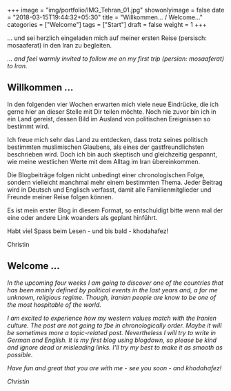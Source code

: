 +++
image = "img/portfolio/IMG_Tehran_01.jpg"
showonlyimage = false
date = "2018-03-15T19:44:32+05:30"
title = "Willkommen... / Welcome..."
categories = ["Welcome"]
tags = ["Start"]
draft = false
weight = 1
+++

... und sei herzlich eingeladen mich auf meiner ersten Reise (persisch: mosaaferat) in den Iran zu begleiten.

*... and feel warmly invited to follow me on my first trip (persian: mosaaferat) to Iran.*
<!--more-->

## Willkommen ...
In den folgenden vier Wochen erwarten mich viele neue Eindrücke, die ich gerne hier an dieser Stelle mit Dir teilen möchte. Noch nie zuvor bin ich in ein Land gereist, dessen Bild im Ausland von politischen Ereignissen so bestimmt wird.

Ich freue mich sehr das Land zu entdecken, dass trotz seines politisch bestimmten muslimischen Glaubens, als eines der gastfreundlichsten beschrieben wird. Doch ich bin auch skeptisch und gleichzeitig gespannt, wie meine westlichen Werte mit dem Alltag im Iran übereinkommen. 

Die Blogbeiträge folgen nicht unbedingt einer chronologischen Folge, sondern vielleicht manchmal mehr einem bestimmten Thema. Jeder Beitrag wird in Deutsch und Englisch verfasst, damit alle Familienmitglieder und Freunde meiner Reise folgen können. 

Es ist mein erster Blog in diesem Format, so entschuldigt bitte wenn mal der eine oder andere Link woanders als geplant hinführt.


Habt viel Spass beim Lesen - und bis bald - khodahafez!

Christin




## Welcome ... 

*In the upcoming four weeks I am going to discover one of the countries that has been mainly defined by political events in the last years and, a for me unknown, religious regime. Though, Iranian people are know to be one of the most hospitable of the world.* 

*I am excited to experience how my western values match with the Iranien culture. The post are not going to fbe in chronologically order. Maybe it will be sometimes more a topic-related post. Nevertheless I will try to write in German and English. It is my first blog using blogdown, so please be kind and ignore dead or misleading links. I'll try my best to make it as smooth as possible.*

*Have fun and great that you are with me - see you soon - and khodahafez!*

*Christin*